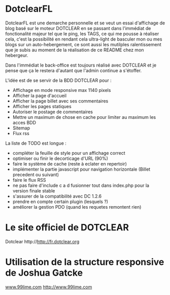 DotclearFL
==========

DotclearFL est une demarche personnelle et se veut un essai d'affichage de blog basé sur le moteur DOTCLEAR 
en se passant dans l'immédiat de fonctionalité majeur tel que le ping, les TAGS, ce qui me pousse à réaliser 
cela, c'est la possibilité en rendant cela ultra-light de basculer mon ou mes blogs sur 
un auto-hebergement, ce sont aussi les mutilples ralentissement que je subis au moment de la réalisation de 
ce README chez mon hebergeur. 

Dans l'immédiat le back-office est toujours réalisé avec DOTCLEAR et je pense que ça le restera d'autant
que l'admin continue a s'étoffer. 

L'idée est de se servir de la BDD DOTCLEAR pour :

* Affichage en mode responsive max 1140 pixels 
* Afficher la page d'accueil
* Afficher la page billet avec ses commentaires
* Afficher les pages statiques
* Autoriser le postage de commentaires
* Mettre un maximum de chose en cache pour limiter au maximum les acces BDD
* Sitemap
* Flux rss

La liste de TODO est longue :

* compléter la feuille de style pour un affichage correct
* optimiser ou finir le decorticage d'URL (90%)
* faire le système de cache (reste à eclater en repertoir)
* implémenter la partie javascript pour navigation horizontale (Billet precedent ou suivant)
* faire le flux RSS
* ne pas faire d'include c a d fusionner tout dans index.php pour la version finale stable
* s'assurer de la compatibilité avec DC 1.2.6
* prendre en compte certain plugin (lesquels ?)
* améliorer la gestion PDO (quand les requetes remontent rien)


Le site officiel de DOTCLEAR
===
Dotclear http://http://fr.dotclear.org

Utilisation de la structure responsive de Joshua Gatcke
===
www.99lime.com http://www.99lime.com

